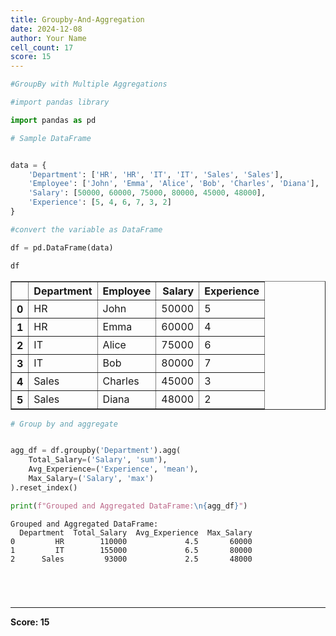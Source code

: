 ```yaml
---
title: Groupby-And-Aggregation
date: 2024-12-08
author: Your Name
cell_count: 17
score: 15
---
```


```python
#GroupBy with Multiple Aggregations
```


```python
#import pandas library
```


```python
import pandas as pd
```


```python
# Sample DataFrame
```


```python

```


```python
data = {
    'Department': ['HR', 'HR', 'IT', 'IT', 'Sales', 'Sales'],
    'Employee': ['John', 'Emma', 'Alice', 'Bob', 'Charles', 'Diana'],
    'Salary': [50000, 60000, 75000, 80000, 45000, 48000],
    'Experience': [5, 4, 6, 7, 3, 2]
}

```


```python
#convert the variable as DataFrame
```


```python
df = pd.DataFrame(data)
```


```python
df
```




<div>
<style scoped>
    .dataframe tbody tr th:only-of-type {
        vertical-align: middle;
    }

    .dataframe tbody tr th {
        vertical-align: top;
    }

    .dataframe thead th {
        text-align: right;
    }
</style>
<table border="1" class="dataframe">
  <thead>
    <tr style="text-align: right;">
      <th></th>
      <th>Department</th>
      <th>Employee</th>
      <th>Salary</th>
      <th>Experience</th>
    </tr>
  </thead>
  <tbody>
    <tr>
      <th>0</th>
      <td>HR</td>
      <td>John</td>
      <td>50000</td>
      <td>5</td>
    </tr>
    <tr>
      <th>1</th>
      <td>HR</td>
      <td>Emma</td>
      <td>60000</td>
      <td>4</td>
    </tr>
    <tr>
      <th>2</th>
      <td>IT</td>
      <td>Alice</td>
      <td>75000</td>
      <td>6</td>
    </tr>
    <tr>
      <th>3</th>
      <td>IT</td>
      <td>Bob</td>
      <td>80000</td>
      <td>7</td>
    </tr>
    <tr>
      <th>4</th>
      <td>Sales</td>
      <td>Charles</td>
      <td>45000</td>
      <td>3</td>
    </tr>
    <tr>
      <th>5</th>
      <td>Sales</td>
      <td>Diana</td>
      <td>48000</td>
      <td>2</td>
    </tr>
  </tbody>
</table>
</div>




```python
# Group by and aggregate
```


```python

```


```python
agg_df = df.groupby('Department').agg(
    Total_Salary=('Salary', 'sum'),
    Avg_Experience=('Experience', 'mean'),
    Max_Salary=('Salary', 'max')
).reset_index()
```


```python
print(f"Grouped and Aggregated DataFrame:\n{agg_df}")
```

    Grouped and Aggregated DataFrame:
      Department  Total_Salary  Avg_Experience  Max_Salary
    0         HR        110000             4.5       60000
    1         IT        155000             6.5       80000
    2      Sales         93000             2.5       48000



```python

```


```python

```


```python

```


```python

```


---
**Score: 15**
